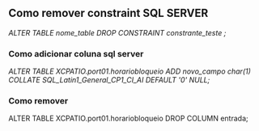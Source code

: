 ## Como remover constraint SQL SERVER

*ALTER TABLE nome_table DROP CONSTRAINT constrante_teste ;*



### Como adicionar coluna sql server


*ALTER TABLE  XCPATIO.port01.horariobloqueio
ADD novo_campo char(1) COLLATE SQL_Latin1_General_CP1_CI_AI DEFAULT '0' NULL;*

### Como remover

ALTER TABLE XCPATIO.port01.horariobloqueio
DROP COLUMN entrada;